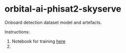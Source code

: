# orbital-ai-phisat2-skyserve
Onboard detection dataset model and artefacts.

Instructions:
1. Notebook for training [here](SkyServe_Hosted_Notebook_Orbital_AI_challenge_PhiSat_2.ipynb)
2. 
